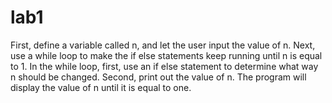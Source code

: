 # lab1
First, define a variable called n, and let the user input the value of n.
Next, use a while loop to make the if else statements keep running until n is equal to 1.
In the while loop, first, use an if else statement to determine what way n should be changed.
Second, print out the value of n.
The program will display the value of n until it is equal to one.
